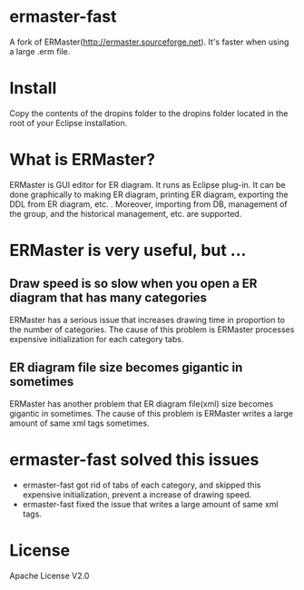 # ermaster-fast
A fork of ERMaster(http://ermaster.sourceforge.net). It's faster when using a large .erm file.

# Install
Copy the contents of the dropins folder to the dropins folder located in the root of your Eclipse installation.

# What is ERMaster?
ERMaster is GUI editor for ER diagram. 
It runs as Eclipse plug-in. 
It can be done graphically to making ER diagram, printing ER diagram, exporting the DDL from ER diagram, etc. . 
Moreover, importing from DB, management of the group, and the historical management, etc. are supported. 

# ERMaster is very useful, but ...

## Draw speed is so slow when you open a ER diagram that has many categories
ERMaster has a serious issue that increases drawing time in proportion to the number of categories.
The cause of this problem is ERMaster processes expensive initialization for each category tabs.

## ER diagram file size becomes gigantic in sometimes
ERMaster has another problem that ER diagram file(xml) size becomes gigantic in sometimes.
The cause of this problem is ERMaster writes a large amount of same xml tags sometimes.

# ermaster-fast solved this issues
* ermaster-fast got rid of tabs of each category, and skipped this expensive initialization, prevent a increase of drawing speed.
* ermaster-fast fixed the issue that writes a large amount of same xml tags.

# License
Apache License V2.0
